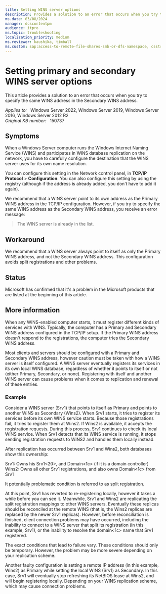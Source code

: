 ```yaml
---
title: Setting WINS server options
description: Provides a solution to an error that occurs when you try to specify the same WINS address in the Secondary WINS address.
ms.date: 03/08/2024
manager: dcscontentpm
audience: itpro
ms.topic: troubleshooting
localization_priority: medium
ms.reviewer: kaushika, timball
ms.custom: sap:access-to-remote-file-shares-smb-or-dfs-namespace, csstroubleshoot
---
```

# Setting primary and secondary WINS server options

This article provides a solution to an error that occurs when you try to specify the same WINS address in the Secondary WINS address.

_Applies to:_ &nbsp; Windows Server 2022, Windows Server 2019, Windows Server 2016, Windows Server 2012 R2  
_Original KB number:_ &nbsp; 150737

## Symptoms

When a Windows Server computer runs the Windows Internet Naming Service (WINS) and participates in WINS database replication on the network, you have to carefully configure the destination that the WINS server uses for its own name resolution.

You can configure this setting in the Network control panel, in **TCP/IP Protocol** > **Configuration**. You can also configure this setting by using the registry (although if the address is already added, you don't have to add it again).

We recommend that a WINS server point to its own address as the Primary WINS address in the TCP/IP configuration. However, if you try to specify the same WINS address as the Secondary WINS address, you receive an error message:  
> The WINS server is already in the list.

## Workaround

We recommend that a WINS server always point to itself as only the Primary WINS address, and not the Secondary WINS address. This configuration avoids split registrations and other problems.

## Status

Microsoft has confirmed that it's a problem in the Microsoft products that are listed at the beginning of this article.

## More information

When any WINS-enabled computer starts, it must register different kinds of services with WINS. Typically, the computer has a Primary and Secondary WINS address configured in the TCP/IP setup. If the Primary WINS address doesn't respond to the registrations, the computer tries the Secondary WINS address.

Most clients and servers should be configured with a Primary and Secondary WINS address, however caution must be taken with how a WINS server is itself configured. A WINS server eventually registers its services in its own local WINS database, regardless of whether it points to itself or not (either Primary, Secondary, or none). Registering with itself and another WINS server can cause problems when it comes to replication and renewal of these entries.

### Example

Consider a WINS server (Srv1) that points to itself as Primary and points to another WINS as Secondary (Wins2). When Srv1 starts, it tries to register its services before its own WINS service starts. Because those registrations fail, it tries to register them at Wins2. If Wins2 is available, it accepts the registration requests. During this process, Srv1 continues to check its local WINS service. When Srv1 detects that its WINS service is running, it stops sending registration requests to WINS2 and handles them locally instead.



After replication has occurred between Srv1 and Wins2, both databases show this ownership:

Srv1: Owns his Srv1<20>, and Domain<1c> (if it is a domain controller)  
Wins2: Owns all other Srv1 registrations, and also owns Domain<1c> from Srv1

It potentially problematic condition is referred to as split registration.

At this point, Srv1 has reverted to re-registering locally, however it takes a while before you can see it. Meanwhile, Srv1 and Wins2 are replicating the split registration mappings to other WINS servers. Eventually these replicas should be reconciled at the remote WINS (that is, the Wins2 replicas are replaced by the newer Srv1 replicas). However, before reconciliation is finished, client connection problems may have occurred, including the inability to connect to a WINS server that split its registration (in this example, Srv1), or the inability to resolve the domain<1c> name that Srv1 registered.

The exact conditions that lead to failure vary. These conditions should only be temporary. However, the problem may be more severe depending on your replication scheme.

Another faulty configuration is setting a remote IP address (in this example, Wins2) as Primary while setting the local WINS (Srv1) as Secondary. In this case, Srv1 will eventually stop refreshing its NetBIOS lease at Wins2, and will begin registering locally. Depending on your WINS replication scheme, which may cause connection problems.
